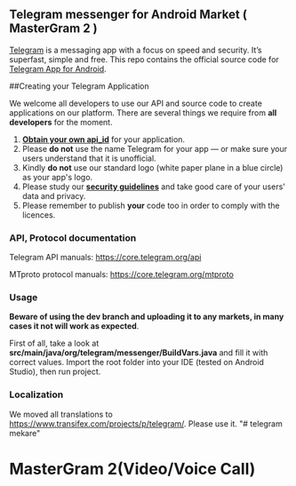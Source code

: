 ## Telegram messenger for Android Market ( MasterGram 2 )

[Telegram](https://telegram.org) is a messaging app with a focus on speed and security. It’s superfast, simple and free.
This repo contains the official source code for [Telegram App for Android](https://play.google.com/store/apps/details?id=org.telegram.messenger).

##Creating your Telegram Application

We welcome all developers to use our API and source code to create applications on our platform.
There are several things we require from **all developers** for the moment.

1. [**Obtain your own api_id**](https://core.telegram.org/api/obtaining_api_id) for your application.
2. Please **do not** use the name Telegram for your app — or make sure your users understand that it is unofficial.
3. Kindly **do not** use our standard logo (white paper plane in a blue circle) as your app's logo.
3. Please study our [**security guidelines**](https://core.telegram.org/mtproto/security_guidelines) and take good care of your users' data and privacy.
4. Please remember to publish **your** code too in order to comply with the licences.

### API, Protocol documentation

Telegram API manuals: https://core.telegram.org/api

MTproto protocol manuals: https://core.telegram.org/mtproto

### Usage

**Beware of using the dev branch and uploading it to any markets, in many cases it not will work as expected**.

First of all, take a look at **src/main/java/org/telegram/messenger/BuildVars.java** and fill it with correct values.
Import the root folder into your IDE (tested on Android Studio), then run project.

### Localization

We moved all translations to https://www.transifex.com/projects/p/telegram/. Please use it.
"# telegram mekare" 
# MasterGram 2(Video/Voice Call)
